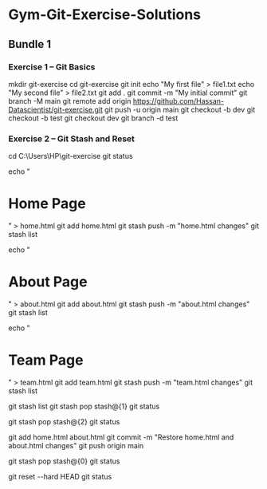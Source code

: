 # Gym-Git-Exercise-Solutions
## Bundle 1
### Exercise 1 – Git Basics

mkdir git-exercise
cd git-exercise
git init
echo "My first file" > file1.txt
echo "My second file" > file2.txt
git add .
git commit -m "My initial commit"
git branch -M main
git remote add origin https://github.com/Hassan-Datascientist/git-exercise.git
git push -u origin main
git checkout -b dev
git checkout -b test
git checkout dev
git branch -d test

### Exercise 2 – Git Stash and Reset

cd C:\Users\HP\git-exercise
git status

echo "<h1>Home Page</h1>" > home.html
git add home.html
git stash push -m "home.html changes"
git stash list

echo "<h1>About Page</h1>" > about.html
git add about.html
git stash push -m "about.html changes"
git stash list

echo "<h1>Team Page</h1>" > team.html
git add team.html
git stash push -m "team.html changes"
git stash list

git stash list
git stash pop stash@{1}
git status

git stash pop stash@{2}
git status

git add home.html about.html
git commit -m "Restore home.html and about.html changes"
git push origin main

git stash pop stash@{0}
git status

git reset --hard HEAD
git status

